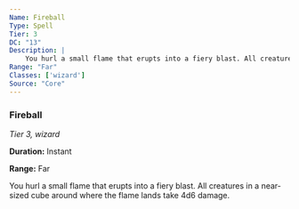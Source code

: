```yaml
---
Name: Fireball
Type: Spell
Tier: 3
DC: "13"
Description: |
    You hurl a small flame that erupts into a fiery blast. All creatures in a near-sized cube around where the flame lands take 4d6 damage.Duration: "Instant"
Range: "Far"
Classes: ['wizard']
Source: "Core"
---
```


### Fireball

_Tier 3, wizard_

**Duration:** Instant

**Range:** Far

You hurl a small flame that erupts into a fiery blast. All creatures in a near-sized cube around where the flame lands take 4d6 damage.

